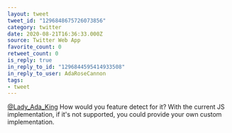 ```yaml
---
layout: tweet
tweet_id: "1296848675726073856"
category: twitter
date: 2020-08-21T16:36:33.000Z
source: Twitter Web App
favorite_count: 0
retweet_count: 0
is_reply: true
in_reply_to_id: "1296844595414933508"
in_reply_to_user: AdaRoseCannon
tags:
- tweet
---
```


[@Lady_Ada_King](https://twitter.com/@Lady_Ada_King) How would you feature detect for it? With the current JS implementation, if it's not supported, you could provide your own custom implementation.
